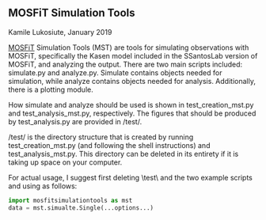  ## MOSFiT Simulation Tools
 Kamile Lukosiute, January 2019
 
 
 [MOSFiT](https://github.com/SSantosLab/MOSFiT) Simulation Tools (MST) are tools for simulating observations with MOSFiT, specifically the Kasen model included in the SSantosLab version of MOSFiT, and analyzing the output. There are two main scripts included: simulate.py and analyze.py. Simulate contains objects needed for simulation, while analyze contains objects needed for analysis. Additionally, there is a plotting module. 
 
 How simulate and analyze should be used is shown in test_creation_mst.py and test_analysis_mst.py, respectively. The figures that should be produced by test_analysis.py are provided in /test/.
 
 /test/ is the directory structure that is created by running test_creation_mst.py (and following the shell instructions) and  test_analysis_mst.py. This directory can be deleted in its entirety if it is taking up space on your computer.
 
For actual usage, I suggest first deleting \test\ and the two example scripts and using as follows:
```python
import mosfitsimulationtools as mst
data = mst.simualte.Single(...options...)
```

